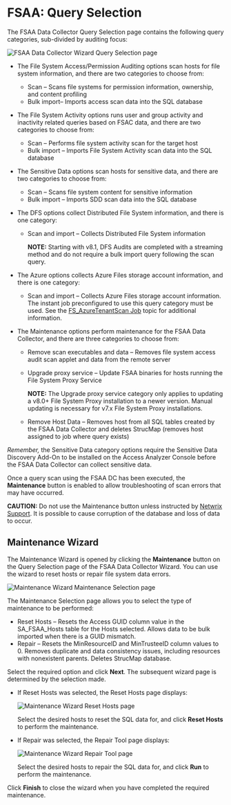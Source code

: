# FSAA: Query Selection

The FSAA Data Collector Query Selection page contains the following query categories, sub-divided by
auditing focus:

![FSAA Data Collector Wizard Query Selection page](/img/product_docs/accessanalyzer/admin/datacollector/queryselection.webp)

- The File System Access/Permission Auditing options scan hosts for file system information, and
  there are two categories to choose from:

  - Scan – Scans file systems for permission information, ownership, and content profiling
  - Bulk import– Imports access scan data into the SQL database

- The File System Activity options runs user and group activity and inactivity related queries based
  on FSAC data, and there are two categories to choose from:

  - Scan – Performs file system activity scan for the target host
  - Bulk import – Imports File System Activity scan data into the SQL database

- The Sensitive Data options scan hosts for sensitive data, and there are two categories to choose
  from:

  - Scan – Scans file system content for sensitive information
  - Bulk import – Imports SDD scan data into the SQL database

- The DFS options collect Distributed File System information, and there is one category:

  - Scan and import – Collects Distributed File System information

    **NOTE:** Starting with v8.1, DFS Audits are completed with a streaming method and do not
    require a bulk import query following the scan query.

- The Azure options collects Azure Files storage account information, and there is one category:

  - Scan and import – Collects Azure Files storage account information. The instant job
    preconfigured to use this query category must be used. See the
    [FS_AzureTenantScan Job](/docs/accessanalyzer/12.0/solutions/file-system/collection/fs_azuretenantscan.md) topic
    for additional information.

- The Maintenance options perform maintenance for the FSAA Data Collector, and there are three
  categories to choose from:

  - Remove scan executables and data – Removes file system access audit scan applet and data from
    the remote server
  - Upgrade proxy service – Update FSAA binaries for hosts running the File System Proxy Service

    **NOTE:** The Upgrade proxy service category only applies to updating a v8.0+ File System
    Proxy installation to a newer version. Manual updating is necessary for v7.x File System
    Proxy installations.

  - Remove Host Data – Removes host from all SQL tables created by the FSAA Data Collector and
    deletes StrucMap (removes host assigned to job where query exists)

_Remember,_ the Sensitive Data category options require the Sensitive Data Discovery Add-On to be
installed on the Access Analyzer Console before the FSAA Data Collector can collect sensitive data.

Once a query scan using the FSAA DC has been executed, the **Maintenance** button is enabled to
allow troubleshooting of scan errors that may have occurred.

**CAUTION:** Do not use the Maintenance button unless instructed by
[Netwrix Support](https://www.netwrix.com/support.html). It is possible to cause corruption of the
database and loss of data to occur.

## Maintenance Wizard

The Maintenance Wizard is opened by clicking the **Maintenance** button on the Query Selection page
of the FSAA Data Collector Wizard. You can use the wizard to reset hosts or repair file system data
errors.

![Maintenance Wizard Maintenance Selection page](/img/product_docs/accessanalyzer/admin/datacollector/fsaa/maintenancewizardselection.webp)

The Maintenance Selection page allows you to select the type of maintenance to be performed:

- Reset Hosts – Resets the Access GUID column value in the SA_FSAA_Hosts table for the Hosts
  selected. Allows data to be bulk imported when there is a GUID mismatch.
- Repair – Resets the MinResourceID and MinTrusteeID column values to 0. Removes duplicate and data
  consistency issues, including resources with nonexistent parents. Deletes StrucMap database.

Select the required option and click **Next**. The subsequent wizard page is determined by the
selection made.

- If Reset Hosts was selected, the Reset Hosts page displays:

  ![Maintenance Wizard Reset Hosts page](/img/product_docs/accessanalyzer/admin/datacollector/fsaa/maintenancewizardresethosts.webp)

  Select the desired hosts to reset the SQL data for, and click **Reset Hosts** to perform the
  maintenance.

- If Repair was selected, the Repair Tool page displays:

  ![Maintenance Wizard Repair Tool page](/img/product_docs/accessanalyzer/admin/datacollector/fsaa/maintenancewizardrepair.webp)

  Select the desired hosts to repair the SQL data for, and click **Run** to perform the
  maintenance.

Click **Finish** to close the wizard when you have completed the required maintenance.
